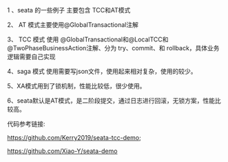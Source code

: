 1 、seata 的一些例子 主要包含 TCC和AT模式

2、 AT 模式主要使用@GlobalTransactional注解

3、 TCC 模式 使用 @GlobalTransactional和@LocalTCC和@TwoPhaseBusinessAction注解、分为 try、commit、和 rollback，具体业务逻辑需要自己实现

4、saga 模式 使用需要写json文件，使用起来相对复杂，使用的较少。

5、XA模式用到了锁机制，性能比较低，很少使用。

6、seata默认是AT模式，是二阶段提交，通过日志进行回滚，无锁方案，性能比较高。

代码参考链接: 

https://github.com/Kerry2019/seata-tcc-demo;

https://github.com/Xiao-Y/seata-demo
